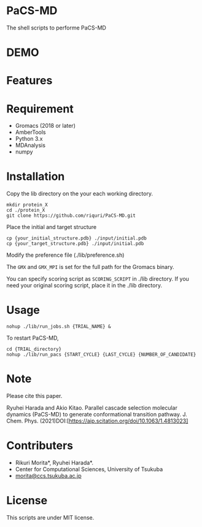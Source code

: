# PaCS-MD

The shell scripts to performe PaCS-MD
  
# DEMO  


# Features

 
# Requirement
- Gromacs (2018 or later)
- AmberTools
- Python 3.x
 - MDAnalysis
 - numpy
 
# Installation
 Copy the lib directory on the your each working directory.
 ```
 mkdir protein_X
 cd ./protein_X
 git clone https://github.com/riquri/PaCS-MD.git
 ```
 
 Place the initial and target structure
 ```
 cp {your_initial_structure.pdb} ./input/initial.pdb
 cp {your_target_structure.pdb} ./input/initial.pdb
 ```
 
 Modify the preference file (./lib/preference.sh)
 
 The `GMX` and `GMX_MPI` is set for the full path for the Gromacs binary.
 
 You can specify scoring script as `SCORING_SCRIPT` in ./lib directory.
 If you need your original scoring script, place it in the ./lib directory.
 
# Usage
 ```
 nohup ./lib/run_jobs.sh {TRIAL_NAME} &
 ```
 
 To restart PaCS-MD,
 ```
 cd {TRIAL_directory}
 nohup ./lib/run_pacs {START_CYCLE} {LAST_CYCLE} {NUMBER_OF_CANDIDATE}
 ```

 
# Note
Please cite this paper.


Ryuhei Harada and Akio Kitao. Parallel cascade selection molecular dynamics (PaCS-MD) to generate conformational transition pathway. J. Chem. Phys. (2021)DOI:[https://aip.scitation.org/doi/10.1063/1.4813023]

 
# Contributers
- Rikuri Morita*, Ryuhei Harada*.
- Center for Computational Sciences, University of Tsukuba
- morita@ccs.tsukuba.ac.jp
 
# License
 
This scripts are under MIT license.
